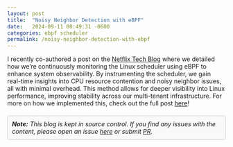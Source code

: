```yaml
---
layout: post
title:  "Noisy Neighbor Detection with eBPF"
date:   2024-09-11 00:49:31 -0600
categories: ebpf scheduler
permalink: /noisy-neighbor-detection-with-ebpf
---
```

I recently co-authored a post on the [Netflix Tech Blog](https://netflixtechblog.com/noisy-neighbor-detection-with-ebpf-64b1f4b3bbdd) where we detailed how we’re continuously monitoring the Linux scheduler using eBPF to enhance system observability. By instrumenting the scheduler, we gain real-time insights into CPU resource contention and noisy neighbor issues, all with minimal overhead. This method allows for deeper visibility into Linux performance, improving stability across our multi-tenant infrastructure. For more on how we implemented this, check out the full post [here](https://netflixtechblog.com/noisy-neighbor-detection-with-ebpf-64b1f4b3bbdd)!


<div style="border: 1px solid #ccc; padding: 10px; background-color: #f9f9f9; border-radius: 5px; margin-top: 20px;">
  <em><strong>Note:</strong> This blog is kept in source control. If you find any issues with the content, please open an issue 
  <a href="https://github.com/jfernandez/jfernandez.github.io/issues" target="_blank">here</a> or submit <a href="https://github.com/jfernandez/jfernandez.github.io/pulls" target="_blank">PR</a>.</em>

</div>

